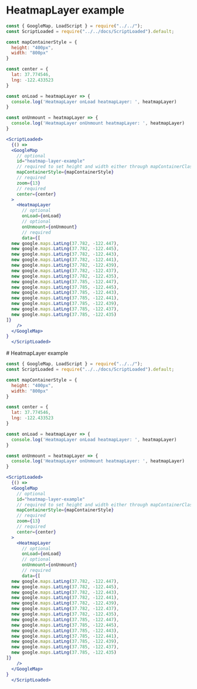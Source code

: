 # HeatmapLayer example

```jsx
const { GoogleMap, LoadScript } = require("../../");
const ScriptLoaded = require("../../docs/ScriptLoaded").default;

const mapContainerStyle = {
  height: "400px",
  width: "800px"
}

const center = {
  lat: 37.774546,
  lng: -122.433523
}

const onLoad = heatmapLayer => {
  console.log('HeatmapLayer onLoad heatmapLayer: ', heatmapLayer)
}

const onUnmount = heatmapLayer => {
  console.log('HeatmapLayer onUnmount heatmapLayer: ', heatmapLayer)
}

<ScriptLoaded>
  {() =>
  <GoogleMap
    // optional
    id="heatmap-layer-example"
    // required to set height and width either through mapContainerClassName, either through mapContainerStyle prop
    mapContainerStyle={mapContainerStyle}
    // required
    zoom={13}
    // required
    center={center}
  >
    <HeatmapLayer
      // optional
      onLoad={onLoad}
      // optional
      onUnmount={onUnmount}
      // required
      data={[
  new google.maps.LatLng(37.782, -122.447),
  new google.maps.LatLng(37.782, -122.445),
  new google.maps.LatLng(37.782, -122.443),
  new google.maps.LatLng(37.782, -122.441),
  new google.maps.LatLng(37.782, -122.439),
  new google.maps.LatLng(37.782, -122.437),
  new google.maps.LatLng(37.782, -122.435),
  new google.maps.LatLng(37.785, -122.447),
  new google.maps.LatLng(37.785, -122.445),
  new google.maps.LatLng(37.785, -122.443),
  new google.maps.LatLng(37.785, -122.441),
  new google.maps.LatLng(37.785, -122.439),
  new google.maps.LatLng(37.785, -122.437),
  new google.maps.LatLng(37.785, -122.435)
]}
    />
  </GoogleMap>
}
  </ScriptLoaded>
```
                                                                                                                                                                                                                                                                                                                                                                                                                                                                                                                                                                                                                                                                                                                                                                                                                                                                                                                                                                                                                                                                                                                                                                                                                                                                                                                                                                                                                                                                                                                                                                                                                                                                                                                                                                                                                                                                                                                                                                                                                                                                                                                                                                                                                                                                                                                                                                                                                                                                                                                                                                                                                                                                                                                                                                                                                                                                                                                                                                                                                                                                                                                                                                                                                                                                                                                                                                                                                                                                                                                                                                                                                                                                                                                                                                                                                                                                                                                                                                                                                                                                                                                                                                                                                                                                                                                                                                                                                                                                                                                                                                                                                                                                                                                                                                                                                                                                                                                                                                                                                                                                                                                                                                                                                                                                                                                                                                                                                                                                                                                                                                                                                                                                                                                                                                                                                                                                                                                                                                                                                                                                                                                                                                                                                                                                                                                                                                                                                                                                                                                                                                                                                                                                                                                                                                                                                                                                                                                                                                                                                                                                                                                                                                                                                                                                                                                                                                                                                                                                                                                                                                                                                                                                                                                                                                                                                                                                                                                                                                                                                                                                                                                                                                                                                                                                                                                                                                                                                                                                                                                                                                                                                                                                                                                                                                                                                                                                                                                                                                                                                                                                                                                                                                                                                                                                                                                                                                                                                                                                                                                                                                                                                                                                                                                                                                                                                                                                                                                                                                                                                                                                                                                                                                                                                                                                                                                                                                                                                                                                                                                                                                                                                                                                                                                                                                                                                                                                                                                                                                                                                                                                                                                                                                                                                                                                                                                                                                                                                                                                                                                                                                                                                                                                                                                                                                                                                                                                                                                                                                                                                                                                                                                                                                                                                                                                                                                                                                                                                                                                                                                                                                                                                                                                                                                                                                                                                                                                                                                                                                                                                                                                                                                                                                                                                                                                                                                                                                                                                                                                                                                                                                                                                                                                                                                                                                                                                                                                                                                                                                                                                                                                                                                                                                                                                                                                                                                                                                                                                                                                                                                                                                                                                                                               # HeatmapLayer example

```jsx
const { GoogleMap, LoadScript } = require("../../");
const ScriptLoaded = require("../../docs/ScriptLoaded").default;

const mapContainerStyle = {
  height: "400px",
  width: "800px"
}

const center = {
  lat: 37.774546,
  lng: -122.433523
}

const onLoad = heatmapLayer => {
  console.log('HeatmapLayer onLoad heatmapLayer: ', heatmapLayer)
}

const onUnmount = heatmapLayer => {
  console.log('HeatmapLayer onUnmount heatmapLayer: ', heatmapLayer)
}

<ScriptLoaded>
  {() =>
  <GoogleMap
    // optional
    id="heatmap-layer-example"
    // required to set height and width either through mapContainerClassName, either through mapContainerStyle prop
    mapContainerStyle={mapContainerStyle}
    // required
    zoom={13}
    // required
    center={center}
  >
    <HeatmapLayer
      // optional
      onLoad={onLoad}
      // optional
      onUnmount={onUnmount}
      // required
      data={[
  new google.maps.LatLng(37.782, -122.447),
  new google.maps.LatLng(37.782, -122.445),
  new google.maps.LatLng(37.782, -122.443),
  new google.maps.LatLng(37.782, -122.441),
  new google.maps.LatLng(37.782, -122.439),
  new google.maps.LatLng(37.782, -122.437),
  new google.maps.LatLng(37.782, -122.435),
  new google.maps.LatLng(37.785, -122.447),
  new google.maps.LatLng(37.785, -122.445),
  new google.maps.LatLng(37.785, -122.443),
  new google.maps.LatLng(37.785, -122.441),
  new google.maps.LatLng(37.785, -122.439),
  new google.maps.LatLng(37.785, -122.437),
  new google.maps.LatLng(37.785, -122.435)
]}
    />
  </GoogleMap>
}
  </ScriptLoaded>
```
